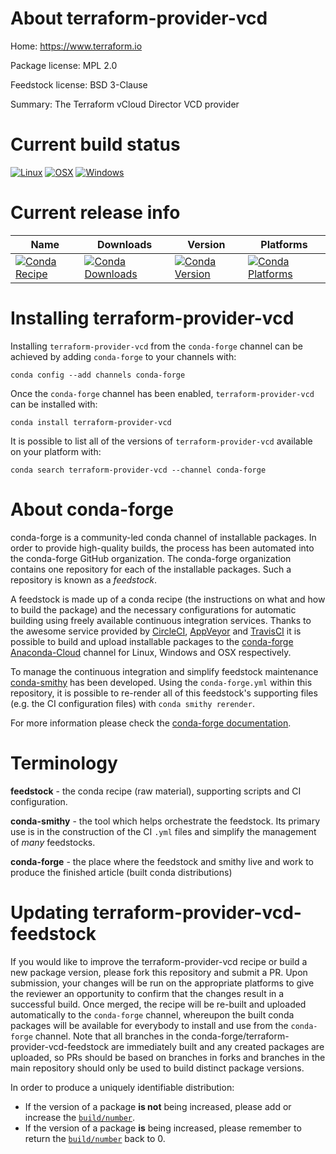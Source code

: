 About terraform-provider-vcd
============================

Home: https://www.terraform.io

Package license: MPL 2.0

Feedstock license: BSD 3-Clause

Summary: The Terraform vCloud Director VCD provider



Current build status
====================

[![Linux](https://img.shields.io/circleci/project/github/conda-forge/terraform-provider-vcd-feedstock/master.svg?label=Linux)](https://circleci.com/gh/conda-forge/terraform-provider-vcd-feedstock)
[![OSX](https://img.shields.io/travis/conda-forge/terraform-provider-vcd-feedstock/master.svg?label=macOS)](https://travis-ci.org/conda-forge/terraform-provider-vcd-feedstock)
[![Windows](https://img.shields.io/appveyor/ci/conda-forge/terraform-provider-vcd-feedstock/master.svg?label=Windows)](https://ci.appveyor.com/project/conda-forge/terraform-provider-vcd-feedstock/branch/master)

Current release info
====================

| Name | Downloads | Version | Platforms |
| --- | --- | --- | --- |
| [![Conda Recipe](https://img.shields.io/badge/recipe-terraform--provider--vcd-green.svg)](https://anaconda.org/conda-forge/terraform-provider-vcd) | [![Conda Downloads](https://img.shields.io/conda/dn/conda-forge/terraform-provider-vcd.svg)](https://anaconda.org/conda-forge/terraform-provider-vcd) | [![Conda Version](https://img.shields.io/conda/vn/conda-forge/terraform-provider-vcd.svg)](https://anaconda.org/conda-forge/terraform-provider-vcd) | [![Conda Platforms](https://img.shields.io/conda/pn/conda-forge/terraform-provider-vcd.svg)](https://anaconda.org/conda-forge/terraform-provider-vcd) |

Installing terraform-provider-vcd
=================================

Installing `terraform-provider-vcd` from the `conda-forge` channel can be achieved by adding `conda-forge` to your channels with:

```
conda config --add channels conda-forge
```

Once the `conda-forge` channel has been enabled, `terraform-provider-vcd` can be installed with:

```
conda install terraform-provider-vcd
```

It is possible to list all of the versions of `terraform-provider-vcd` available on your platform with:

```
conda search terraform-provider-vcd --channel conda-forge
```


About conda-forge
=================

conda-forge is a community-led conda channel of installable packages.
In order to provide high-quality builds, the process has been automated into the
conda-forge GitHub organization. The conda-forge organization contains one repository
for each of the installable packages. Such a repository is known as a *feedstock*.

A feedstock is made up of a conda recipe (the instructions on what and how to build
the package) and the necessary configurations for automatic building using freely
available continuous integration services. Thanks to the awesome service provided by
[CircleCI](https://circleci.com/), [AppVeyor](https://www.appveyor.com/)
and [TravisCI](https://travis-ci.org/) it is possible to build and upload installable
packages to the [conda-forge](https://anaconda.org/conda-forge)
[Anaconda-Cloud](https://anaconda.org/) channel for Linux, Windows and OSX respectively.

To manage the continuous integration and simplify feedstock maintenance
[conda-smithy](https://github.com/conda-forge/conda-smithy) has been developed.
Using the ``conda-forge.yml`` within this repository, it is possible to re-render all of
this feedstock's supporting files (e.g. the CI configuration files) with ``conda smithy rerender``.

For more information please check the [conda-forge documentation](https://conda-forge.org/docs/).

Terminology
===========

**feedstock** - the conda recipe (raw material), supporting scripts and CI configuration.

**conda-smithy** - the tool which helps orchestrate the feedstock.
                   Its primary use is in the construction of the CI ``.yml`` files
                   and simplify the management of *many* feedstocks.

**conda-forge** - the place where the feedstock and smithy live and work to
                  produce the finished article (built conda distributions)


Updating terraform-provider-vcd-feedstock
=========================================

If you would like to improve the terraform-provider-vcd recipe or build a new
package version, please fork this repository and submit a PR. Upon submission,
your changes will be run on the appropriate platforms to give the reviewer an
opportunity to confirm that the changes result in a successful build. Once
merged, the recipe will be re-built and uploaded automatically to the
`conda-forge` channel, whereupon the built conda packages will be available for
everybody to install and use from the `conda-forge` channel.
Note that all branches in the conda-forge/terraform-provider-vcd-feedstock are
immediately built and any created packages are uploaded, so PRs should be based
on branches in forks and branches in the main repository should only be used to
build distinct package versions.

In order to produce a uniquely identifiable distribution:
 * If the version of a package **is not** being increased, please add or increase
   the [``build/number``](https://conda.io/docs/user-guide/tasks/build-packages/define-metadata.html#build-number-and-string).
 * If the version of a package **is** being increased, please remember to return
   the [``build/number``](https://conda.io/docs/user-guide/tasks/build-packages/define-metadata.html#build-number-and-string)
   back to 0.
